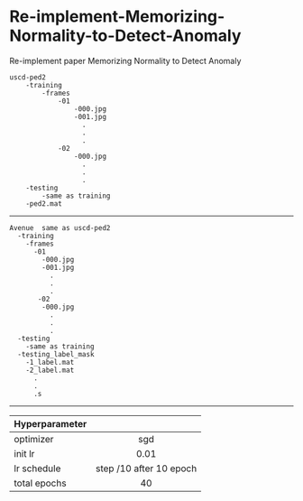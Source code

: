 # Re-implement-Memorizing-Normality-to-Detect-Anomaly
Re-implement paper Memorizing Normality to Detect Anomaly


    uscd-ped2  
        -training
            -frames
                -01
                    -000.jpg
                    -001.jpg
                      .
                      .
                      .
                -02
                    -000.jpg
                      .
                      .
                      .
        -testing
            -same as training
        -ped2.mat
***

    Avenue  same as uscd-ped2 
      -training
        -frames
          -01
            -000.jpg
            -001.jpg
              .
              .
              .
           -02
            -000.jpg
              .
              .
              .
      -testing
        -same as training
      -testing_label_mask
        -1_label.mat
        -2_label.mat
          .
          .
          .s

  ***
 |Hyperparameter|              |
 | ---------- | :-----------:  |            
 |optimizer|sgd|
 |init lr|0.01|
 |lr schedule|step /10  after 10 epoch|
 |total epochs|40|
 


